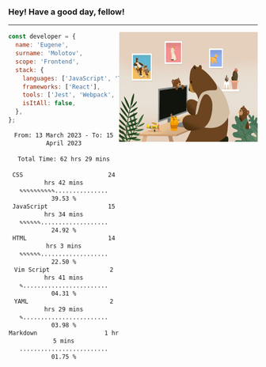 ### Hey! Have a good day, fellow!
---
<img align='right' alt='GIF' vertical-align='center' src='./src/giphy.gif' width='280px' height='222px'/>

```javascript
const developer = {
  name: 'Eugene',
  surname: 'Molotov',
  scope: 'Frontend',
  stack: {
    languages: ['JavaScript', 'TypeScript'],
    frameworks: ['React'],
    tools: ['Jest', 'Webpack', 'Sass'],
    isItAll: false,
  },
};
```

<div align="center">
<!--START_SECTION:waka-->

```text
From: 13 March 2023 - To: 15 April 2023

Total Time: 62 hrs 29 mins

CSS                        24 hrs 42 mins  ✎✎✎✎✎✎✎✎✎✎...............   39.53 %
JavaScript                 15 hrs 34 mins  ✎✎✎✎✎✎...................   24.92 %
HTML                       14 hrs 3 mins   ✎✎✎✎✎✎...................   22.50 %
Vim Script                 2 hrs 41 mins   ✎........................   04.31 %
YAML                       2 hrs 29 mins   ✎........................   03.98 %
Markdown                   1 hr 5 mins     .........................   01.75 %
```

<!--END_SECTION:waka-->

